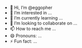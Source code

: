 - 👋 Hi, I’m @eggopher
- 👀 I’m interested in ...
- 🌱 I’m currently learning ...
- 💞️ I’m looking to collaborate on ...
- 📫 How to reach me ...
- 😄 Pronouns: ...
- ⚡ Fun fact: ...

<!---
eggopher/eggopher is a ✨ special ✨ repository because its `README.md` (this file) appears on your GitHub profile.
You can click the Preview link to take a look at your changes.
--->
